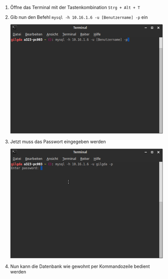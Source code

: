 1. Öffne das Terminal mit der Tastenkombination `Strg + Alt + T`

2. Gib nun den Befehl `mysql -h 10.16.1.6 -u [Benutzername] -p` ein

   ![Screenshot 1](content/guides/MYSQL/TERMINAL/screen1.png)

3. Jetzt muss das Passwort eingegeben werden
    
   ![Screenshot 2](content/guides/MYSQL/TERMINAL/screen2.png)

3. Nun kann die Datenbank wie gewohnt per Kommandozeile bedient werden